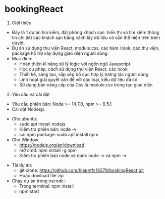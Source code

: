 # bookingReact
1. Giới thiệu
- Đây là 1 dự án tìm kiếm, đặt phòng khách sạn: hiển thị và tìm kiếm thông tin chi tiết các khách sạn bằng cách lấy dữ liệu có sẵn thể hiện trên trình duyệt.
- Dự án sử dụng thư viện React, module.css, các hàm Hook, các thư viện, package hỗ trợ xây dựng giao diện người dùng.
- Mục đích:
    + Hoàn thiện kĩ năng xử lý logic với ngôn ngữ Javascript
    + Học cú pháp, cách sử dụng thư viện React, các hook
    + Thiết kế, sáng tạo, sắp xếp bố cục hợp lý tương tác người dùng
    + Linh hoạt giải quyết vấn đề với các loại, kiểu dữ liệu đã có
    + Sử dụng bản nâng cấp của Css là module.css trong tạo giao diện
2. Yêu cầu và cài đặt
* Yêu cầu phiên bản: Node >= 14.7.0, npm >= 9.5.1
* Cài đặt Nodesjs:
- Cho ubuntu:
    + sudo apt install nodejs
    + Kiểm tra phiên bản: node -v
    + cài npm package: sudo apt install npm
- Cho Window:
    + https://nodejs.org/en/download
    + mở cmd: npm install -g npm
    + Kiểm tra phiên bản node và npm: node -v và npm -v
* Tải dự án:
    + git clone: https://github.com/hiepntfx18379/bookingReact.git
    + Hoặc dowload file zip
* Chạy dự án trong vscode:
    + Trong terminal: npm install
    + npm start
